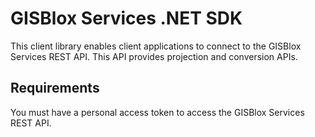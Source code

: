 # GISBlox Services .NET SDK
This client library enables client applications to connect to the GISBlox Services REST API. This API provides projection and conversion APIs.

## Requirements
You must have a personal access token to access the GISBlox Services REST API.
